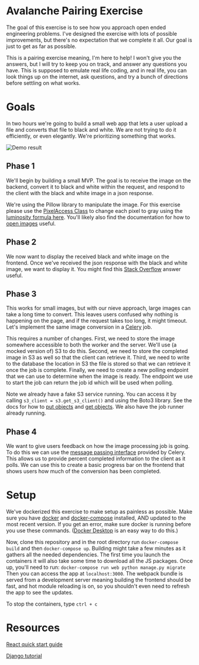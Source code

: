 # Avalanche Pairing Exercise

The goal of this exercise is to see how you approach open ended engineering problems. I've designed the exercise with lots of possible improvements, but there's no expectation that we complete it all. Our goal is just to get as far as possible.

This is a pairing exercise meaning, I'm here to help! I won't give you the answers, but I will try to keep you on track, and answer any questions you have. This is supposed to emulate real life coding, and in real life, you can look things up on the internet, ask questions, and try a bunch of directions before settling on what works.

# Goals

In two hours we're going to build a small web app that lets a user upload a file and converts that file to black and white. We are not trying to do it efficiently, or even elegantly. We're prioritizing something that works.

![Demo result](readme_images/Demo.gif)

## Phase 1

We'll begin by building a small MVP. The goal is to receive the image on the backend, convert it to black and white within the request, and respond to the client with the black and white image in a json response.

We're using the Pillow library to manipulate the image. For this exercise please use the [PixelAccess Class](https://pillow.readthedocs.io/en/stable/reference/PixelAccess.html) to change each pixel to gray using the [luminosity formula here](https://www.johndcook.com/blog/2009/08/24/algorithms-convert-color-grayscale/). You'll likely also find the documentation for how to [open images](https://pillow.readthedocs.io/en/4.0.x/reference/Image.html) useful.

## Phase 2

We now want to display the received black and white image on the frontend. Once we've received the json response with the black and white image, we want to display it. You might find this [Stack Overflow](https://stackoverflow.com/questions/8499633/how-to-display-base64-images-in-html) answer useful.

## Phase 3

This works for small images, but with our nieve approach, large images can take a long time to convert. This leaves users confused why nothing is happening on the page, and if the request takes too long, it might timeout. Let's implement the same image conversion in a [Celery](http://docs.celeryproject.org/en/latest/index.html) job.

This requires a number of changes. First, we need to store the image somewhere accessible to both the worker and the server. We'll use (a mocked version of) S3 to do this. Second, we need to store the completed image in S3 as well so that the client can retrieve it. Third, we need to write to the database the location in S3 the file is stored so that we can retrieve it once the job is complete. Finally, we need to create a new polling endpoint that we can use to determine when the image is ready. The endpoint we use to start the job can return the job id which will be used when polling.

Note we already have a fake S3 service running. You can access it by calling `s3_client = s3.get_s3_client()` and using the Boto3 library. See the docs for how to [put objects](https://boto3.amazonaws.com/v1/documentation/api/latest/reference/services/s3.html#S3.Client.put_object) and [get objects](https://boto3.amazonaws.com/v1/documentation/api/latest/reference/services/s3.html#S3.Client.get_object). We also have the job runner already running.

## Phase 4

We want to give users feedback on how the image processing job is going. To do this we can use the [message passing interface](https://buildwithdjango.com/blog/post/celery-progress-bars/) provided by Celery. This allows us to provide percent completed information to the client as it polls. We can use this to create a basic progress bar on the frontend that shows users how much of the conversion has been completed.

# Setup

We've dockerized this exercise to make setup as painless as possible. Make sure you have [docker](https://docs.docker.com/get-started/#install-docker-desktop)
and [docker-compose](https://docs.docker.com/compose/install/) installed, AND updated to the most recent version. If you get an error, make sure docker is running before you use these commands. ([Docker Desktop](https://hub.docker.com/editions/community/docker-ce-desktop-mac) is an easy way to do this.)

Now, clone this repository and in the root directory run `docker-compose build` and then
`docker-compose up`. Building might take a few minutes as it gathers all the needed dependencies. The first time you launch the containers it will also take some time to download all the JS packages.
Once up, you'll need to run: `docker-compose run web python manage.py migrate`
Then you can access the app at `localhost:3000`. The webpack bundle is served from a development server meaning building the frontend should be fast, and hot module reloading is on, so you shouldn't even need to refresh the app to see the updates.

To stop the containers, type `ctrl + c`

# Resources

[React quick start guide](https://reactjs.org/docs/hello-world.html)

[Django tutorial](https://docs.djangoproject.com/en/2.2/intro/tutorial01/)
